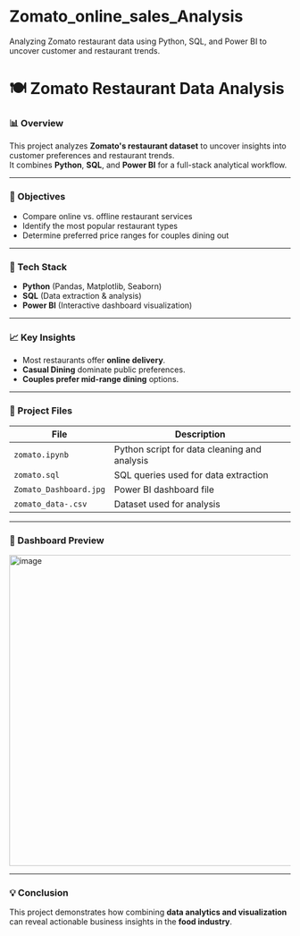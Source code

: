 # Zomato_online_sales_Analysis
Analyzing Zomato restaurant data using Python, SQL, and Power BI to uncover customer and restaurant trends.
# 🍽️ Zomato Restaurant Data Analysis

### 📊 Overview
This project analyzes **Zomato's restaurant dataset** to uncover insights into customer preferences and restaurant trends.  
It combines **Python**, **SQL**, and **Power BI** for a full-stack analytical workflow.

---

### 🎯 Objectives
- Compare online vs. offline restaurant services  
- Identify the most popular restaurant types  
- Determine preferred price ranges for couples dining out  

---

### 🧰 Tech Stack
- **Python** (Pandas, Matplotlib, Seaborn)
- **SQL** (Data extraction & analysis)
- **Power BI** (Interactive dashboard visualization)

---

### 📈 Key Insights
- Most restaurants offer **online delivery**.
- **Casual Dining** dominate public preferences.
- **Couples prefer mid-range dining** options.

---

### 📂 Project Files
| File | Description |
|------|--------------|
| `zomato.ipynb` | Python script for data cleaning and analysis |
| `zomato.sql` | SQL queries used for data extraction |
| `Zomato_Dashboard.jpg` | Power BI dashboard file |
| `zomato_data-.csv` | Dataset used for analysis |

---

### 📸 Dashboard Preview
<img width="990" height="556" alt="image" src="https://github.com/user-attachments/assets/0186f071-b754-4534-93eb-69d52e7e3d8a" />


---

### 💡 Conclusion
This project demonstrates how combining **data analytics and visualization** can reveal actionable business insights in the **food industry**.
